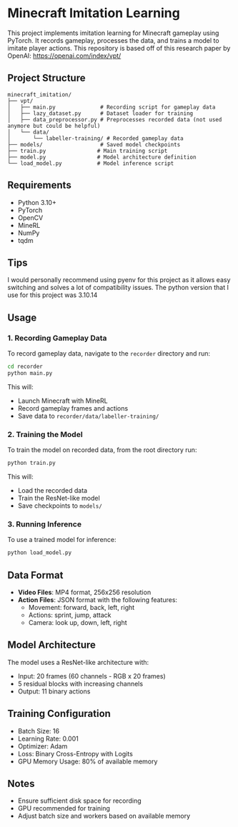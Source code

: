 # Minecraft Imitation Learning

This project implements imitation learning for Minecraft gameplay using PyTorch. It records gameplay, processes the data, and trains a model to imitate player actions. This repository is based off of this research paper by OpenAI: https://openai.com/index/vpt/

## Project Structure
```
minecraft_imitation/
├── vpt/
│   ├── main.py              # Recording script for gameplay data
│   ├── lazy_dataset.py      # Dataset loader for training
│   ├── data_preprocessor.py # Preprocesses recorded data (not used anymore but could be helpful)
│   └── data/
│       └── labeller-training/ # Recorded gameplay data
├── models/                  # Saved model checkpoints
├── train.py                # Main training script
├── model.py                # Model architecture definition
└── load_model.py           # Model inference script
```

## Requirements
- Python 3.10+
- PyTorch
- OpenCV
- MineRL
- NumPy
- tqdm

## Tips
I would personally recommend using pyenv for this project as it allows easy switching and solves a lot of compatibility issues. The python version that I use for this project was 3.10.14

## Usage

### 1. Recording Gameplay Data
To record gameplay data, navigate to the `recorder` directory and run:
```bash
cd recorder
python main.py
```
This will:
- Launch Minecraft with MineRL
- Record gameplay frames and actions
- Save data to `recorder/data/labeller-training/`

### 2. Training the Model
To train the model on recorded data, from the root directory run:
```bash
python train.py
```
This will:
- Load the recorded data
- Train the ResNet-like model
- Save checkpoints to `models/`

### 3. Running Inference
To use a trained model for inference:
```bash
python load_model.py
```

## Data Format
- **Video Files**: MP4 format, 256x256 resolution
- **Action Files**: JSON format with the following features:
  - Movement: forward, back, left, right
  - Actions: sprint, jump, attack
  - Camera: look up, down, left, right

## Model Architecture
The model uses a ResNet-like architecture with:
- Input: 20 frames (60 channels - RGB x 20 frames)
- 5 residual blocks with increasing channels
- Output: 11 binary actions

## Training Configuration
- Batch Size: 16
- Learning Rate: 0.001
- Optimizer: Adam
- Loss: Binary Cross-Entropy with Logits
- GPU Memory Usage: 80% of available memory

## Notes
- Ensure sufficient disk space for recording 
- GPU recommended for training
- Adjust batch size and workers based on available memory